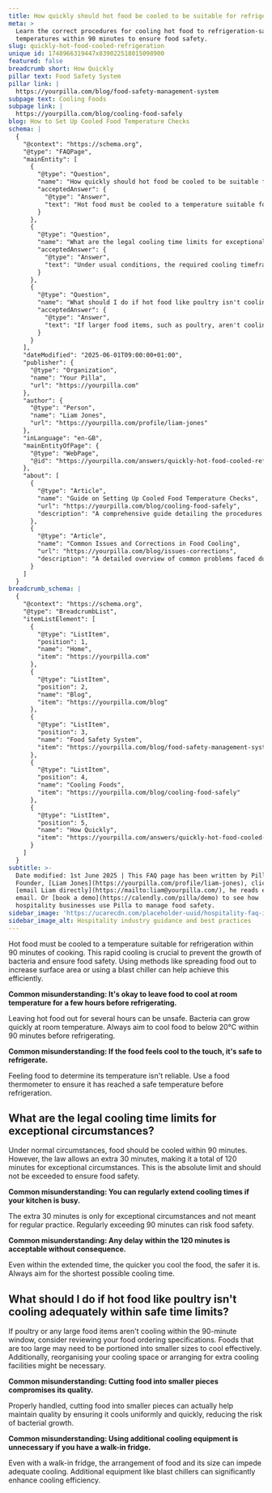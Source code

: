 ```yaml
---
title: How quickly should hot food be cooled to be suitable for refrigeration?
meta: >
  Learn the correct procedures for cooling hot food to refrigeration-safe
  temperatures within 90 minutes to ensure food safety.
slug: quickly-hot-food-cooled-refrigeration
unique id: 1748966319447x839022518015098900
featured: false
breadcrumb short: How Quickly
pillar text: Food Safety System
pillar link: |
  https://yourpilla.com/blog/food-safety-management-system
subpage text: Cooling Foods
subpage link: |
  https://yourpilla.com/blog/cooling-food-safely
blog: How to Set Up Cooled Food Temperature Checks
schema: |
  {
    "@context": "https://schema.org",
    "@type": "FAQPage",
    "mainEntity": [
      {
        "@type": "Question",
        "name": "How quickly should hot food be cooled to be suitable for refrigeration?",
        "acceptedAnswer": {
          "@type": "Answer",
          "text": "Hot food must be cooled to a temperature suitable for refrigeration within 90 minutes of cooking to prevent bacterial growth and ensure food safety. Using methods like spreading the food out or employing a blast chiller can efficiently achieve this cooling. It's crucial to ensure the food temperature drops below 20°C within this timeframe."
        }
      },
      {
        "@type": "Question",
        "name": "What are the legal cooling time limits for exceptional circumstances?",
        "acceptedAnswer": {
          "@type": "Answer",
          "text": "Under usual conditions, the required cooling timeframe is within 90 minutes. However, in exceptional circumstances, the law allows for an extension of up to 120 minutes. This extended time should not be regularly used as a practice, as quicker cooling times are safer."
        }
      },
      {
        "@type": "Question",
        "name": "What should I do if hot food like poultry isn't cooling adequately within safe time limits?",
        "acceptedAnswer": {
          "@type": "Answer",
          "text": "If larger food items, such as poultry, aren't cooling within the 90-minute window, consider cutting them into smaller pieces to enhance cooling efficiency. Additionally, organising your cooling space more effectively or employing additional cooling aids like blast chillers may be necessary."
        }
      }
    ],
    "dateModified": "2025-06-01T09:00:00+01:00",
    "publisher": {
      "@type": "Organization",
      "name": "Your Pilla",
      "url": "https://yourpilla.com"
    },
    "author": {
      "@type": "Person",
      "name": "Liam Jones",
      "url": "https://yourpilla.com/profile/liam-jones"
    },
    "inLanguage": "en-GB",
    "mainEntityOfPage": {
      "@type": "WebPage",
      "@id": "https://yourpilla.com/answers/quickly-hot-food-cooled-refrigeration"
    },
    "about": [
      {
        "@type": "Article",
        "name": "Guide on Setting Up Cooled Food Temperature Checks",
        "url": "https://yourpilla.com/blog/cooling-food-safely",
        "description": "A comprehensive guide detailing the procedures to set up proper temperature checks for cooling food, ensuring compliance and food safety."
      },
      {
        "@type": "Article",
        "name": "Common Issues and Corrections in Food Cooling",
        "url": "https://yourpilla.com/blog/issues-corrections",
        "description": "A detailed overview of common problems faced during food cooling and how to effectively address them to maintain safety standards."
      }
    ]
  }
breadcrumb_schema: |
  {
    "@context": "https://schema.org",
    "@type": "BreadcrumbList",
    "itemListElement": [
      {
        "@type": "ListItem",
        "position": 1,
        "name": "Home",
        "item": "https://yourpilla.com"
      },
      {
        "@type": "ListItem",
        "position": 2,
        "name": "Blog",
        "item": "https://yourpilla.com/blog"
      },
      {
        "@type": "ListItem",
        "position": 3,
        "name": "Food Safety System",
        "item": "https://yourpilla.com/blog/food-safety-management-system"
      },
      {
        "@type": "ListItem",
        "position": 4,
        "name": "Cooling Foods",
        "item": "https://yourpilla.com/blog/cooling-food-safely"
      },
      {
        "@type": "ListItem",
        "position": 5,
        "name": "How Quickly",
        "item": "https://yourpilla.com/answers/quickly-hot-food-cooled-refrigeration"
      }
    ]
  }
subtitle: >-
  Date modified: 1st June 2025 | This FAQ page has been written by Pilla
  Founder, [Liam Jones](https://yourpilla.com/profile/liam-jones), click to
  [email Liam directly](https://mailto:liam@yourpilla.com/), he reads every
  email. Or [book a demo](https://calendly.com/pilla/demo) to see how
  hospitality businesses use Pilla to manage food safety.
sidebar_image: 'https://ucarecdn.com/placeholder-uuid/hospitality-faq-image.jpg'
sidebar_image_alt: Hospitality industry guidance and best practices
---
```

Hot food must be cooled to a temperature suitable for refrigeration within 90 minutes of cooking. This rapid cooling is crucial to prevent the growth of bacteria and ensure food safety. Using methods like spreading food out to increase surface area or using a blast chiller can help achieve this efficiently.

**Common misunderstanding: It's okay to leave food to cool at room temperature for a few hours before refrigerating.**

Leaving hot food out for several hours can be unsafe. Bacteria can grow quickly at room temperature. Always aim to cool food to below 20°C within 90 minutes before refrigerating.

**Common misunderstanding: If the food feels cool to the touch, it's safe to refrigerate.**

Feeling food to determine its temperature isn't reliable. Use a food thermometer to ensure it has reached a safe temperature before refrigeration.

## What are the legal cooling time limits for exceptional circumstances?

Under normal circumstances, food should be cooled within 90 minutes. However, the law allows an extra 30 minutes, making it a total of 120 minutes for exceptional circumstances. This is the absolute limit and should not be exceeded to ensure food safety.

**Common misunderstanding: You can regularly extend cooling times if your kitchen is busy.**

The extra 30 minutes is only for exceptional circumstances and not meant for regular practice. Regularly exceeding 90 minutes can risk food safety.

**Common misunderstanding: Any delay within the 120 minutes is acceptable without consequence.**

Even within the extended time, the quicker you cool the food, the safer it is. Always aim for the shortest possible cooling time.

## What should I do if hot food like poultry isn't cooling adequately within safe time limits?

If poultry or any large food items aren't cooling within the 90-minute window, consider reviewing your food ordering specifications. Foods that are too large may need to be portioned into smaller sizes to cool effectively. Additionally, reorganising your cooling space or arranging for extra cooling facilities might be necessary.

**Common misunderstanding: Cutting food into smaller pieces compromises its quality.**

Properly handled, cutting food into smaller pieces can actually help maintain quality by ensuring it cools uniformly and quickly, reducing the risk of bacterial growth.

**Common misunderstanding: Using additional cooling equipment is unnecessary if you have a walk-in fridge.**

Even with a walk-in fridge, the arrangement of food and its size can impede adequate cooling. Additional equipment like blast chillers can significantly enhance cooling efficiency.
